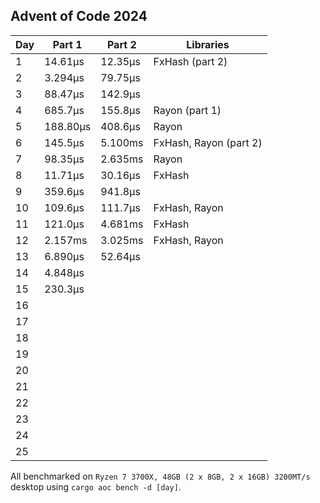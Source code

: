 ## Advent of Code 2024

| Day | Part 1   | Part 2  | Libraries              |
|-----|----------|---------|------------------------|
| 1   | 14.61μs  | 12.35μs | FxHash (part 2)        |
| 2   | 3.294μs  | 79.75μs |                        |
| 3   | 88.47μs  | 142.9μs |                        |
| 4   | 685.7μs  | 155.8μs | Rayon (part 1)         |
| 5   | 188.80μs | 408.6μs | Rayon                  |
| 6   | 145.5μs  | 5.100ms | FxHash, Rayon (part 2) |
| 7   | 98.35μs  | 2.635ms | Rayon                  |
| 8   | 11.71μs  | 30.16μs | FxHash                 |
| 9   | 359.6μs  | 941.8μs |                        |
| 10  | 109.6μs  | 111.7μs | FxHash, Rayon          |
| 11  | 121.0μs  | 4.681ms | FxHash                 |
| 12  | 2.157ms  | 3.025ms | FxHash, Rayon          |
| 13  | 6.890μs  | 52.64μs |                        |
| 14  | 4.848μs  |         |                        |
| 15  | 230.3μs  |         |                        |
| 16  |          |         |                        |
| 17  |          |         |                        |
| 18  |          |         |                        |
| 19  |          |         |                        |
| 20  |          |         |                        |
| 21  |          |         |                        |
| 22  |          |         |                        |
| 23  |          |         |                        |
| 24  |          |         |                        |
| 25  |          |         |                        |

All benchmarked on `Ryzen 7 3700X, 48GB (2 x 8GB, 2 x 16GB) 3200MT/s` desktop using `cargo aoc bench -d [day]`.